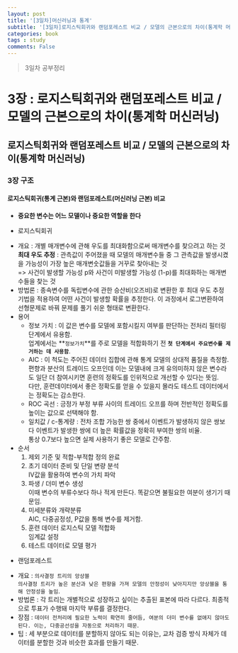 ```yaml
---
layout: post
title: '[3일차]머신러닝과 통계'
subtitle: '[3일차]로지스틱회귀와 랜덤포레스트 비교 / 모델의 근본으로의 차이(통계학 머신러닝)'
categories: book
tags : study
comments: False
---
```

> 3일차 공부정리

# 3장 : 로지스틱회귀와 랜덤포레스트 비교 / 모델의 근본으로의 차이(통계학 머신러닝)

## 로지스틱회귀와 랜덤포레스트 비교 / 모델의 근본으로의 차이(통계학 머신러닝)

### 3장 구조

#### 로지스틱회귀(통계 근본)와 랜덤포레스트(머신러닝 근본) 비교

 - **중요한 변수는 어느 모델이나 중요한 역할을 한다**

 - 로지스틱회귀
 + 개요 : 개별 매개변수에 관해 우도를 최대화함으로써 매개변수를 찾으려고 하는 것  
 	**최대 우도 추정** : 관측값이 주어졌을 때 모델의 매개변수들 중 그 관측값을 발생시켰을 가능성이 
가장 높은 매개변숫값들을 거꾸로 찾아내는 것  
=> 사건이 발생할 가능성 p와 사건이 미발생할 가능성 (1-p)를 최대화하는 매개변수들을 찾는 것
 + 방법론 : 종속변수를 독립변수에 관한 승산비(오즈비)로 변환한 후 최대 우도 추정 기법을 적용하여 어떤 사건이 발생할 확률을 추정한다.
이 과정에서 로그변환하여 선형문제로 바꿔 문제를 풀기 쉬운 형태로 변환한다.
 + 용어
	+ 정보 가치 : 이 값은 변수를 모델에 포함시킬지 여부를 판단하는 전처리 필터링 단계에서 유용함.  
업계에서는 **`정보가치`**를 주로 모델을 적합화하기 전 **`첫 단계에서 주요변수를 제거하는 데 사용함`**.
	+ AIC : 이 척도는 주어진 데이터 집합에 관해 통계 모델의 상대적 품질을 측정함.  
편향과 분산의 트레이드 오프인데 이는 모델내에 크게 유의미하지 않은 변수라도 일단 더 참여시키면 훈련의 정확도를 인위적으로 개선할 수 있다는 뜻임.  
다만, 훈련데이터에서 좋은 정확도를 얻을 수 있을지 몰라도 테스트 데이터에서는 정확도는 감소한다.
	+ ROC 곡선 : 긍정가 부정 부류 사이의 트레이드 오프를 하며 전반적인 정확도를 높이는 값으로 선택해야 함.
	+ 일치값 / c-통계량 : 전차 조합 가능한 쌍 중에서 이벤트가 발생하지 않은 쌍보다 이벤트가 발생한 쌍에 더 높은 확률값을 정확히 부여한 쌍의 비율.  
통상 0.7보다 높으면 실제 사용하기 좋은 모델로 간주함.
+ 순서  
	1. 제외 기준 및 적합-부적합 정의 완료  
	2. 초기 데이터 준비 및 단일 변량 분석  
		IV값을 활용하여 변수의 가치 파악  
	3. 파생 / 더미 변수 생성  
		이때 변수의 부류수보다 하나 적게 만든다. 똑같으면 불필요한 여분이 생기기 때문임.
	4. 미세분류와 개략분류  
		AIC, 다중공정성, P값을 통해 변수를 제거함.
	5. 훈련 데이터 로지스틱 모델 적합화  
		임계값 설정  
	6. 테스트 데이터로 모델 평가  

 - 랜덤포레스트
 + 개요 : `의사결정 트리의 앙상블`  
`의사결정 트리가 높은 분산과 낮은 편향을 가져 모델의 안정성이 낮아지지만 앙상블을 통해 안정성을 높임`.
 + 방법론 : 각 트리는 개별적으로 성장하고 싶이는 추출된 표본에 따라 다르다. 최종적으로 투표가 수행돼 마지막 부류를 결정한다.
 + 장점 : `데이터 전처리에 필요한 노력이 확연히 줄어듬, 여분의 더미 변수를 없애지 않아도 된다. 이는, 다중공선성을 자동으로 처리하기 때문`.
 + 팁 : 세 부분으로 데이터를 분할하지 않아도 되는 이유는, 교차 검증 방식 자체가 데이터를 분할한 것과 비슷한 효과를 만들기 때문.


